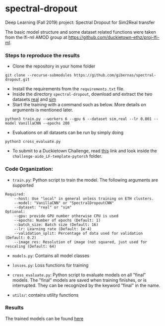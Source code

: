 # spectral-dropout
Deep Learning (Fall 2019) project: Spectral Dropout for Sim2Real transfer

The basic model structure and some dataset related functions were taken from the lfi-ml AMOD group at https://github.com/duckietown-ethz/proj-lfi-ml.

### Steps to reproduce the results

- Clone the repository in your home folder
```
git clone --recurse-submodules https://github.com/gibernas/spectral-dropout.git
```
- Install the requirements from the `requirements.txt` file.
- Inside the directory `spectral-dropout`, download and extract the two datasets [real](https://drive.google.com/drive/folders/15YEDeMDU6bfS4UqapTyZCKLlzBHcg8qR) and [sim](https://drive.google.com/file/d/1MDGu2DE_SP-RrQqoA_8ntQsLQrdtNckm)
- Start the training with a command such as below. More details on arguments is mentioned later.
```
python3 train.py --workers 6 --gpu 6 --dataset sim,real --lr 0.001 --model VanillaCNN --epochs 200
```
- Evaluations on all datasets can be run by simply doing
```
python3 cross_evaluate.py
```
- To submit to a Duckietown Challenge, read [this](https://docs.duckietown.org/daffy/AIDO/out/index.html) link and look inside the `challenge-aido_LF-template-pytorch` folder.

### Code Organization:

- `train.py`: Python script to train the model. The following arguments are supported
```
Required:
    --host: Use "local" in general unless training on ETH clusters.
    --model: "VanillaCNN" or "SpectralDropoutCNN"
    --dataset: "real" or "sim"
Optional:
    --gpu: provide GPU number otherwise CPU is used
    --epochs: Number of epochs (Default: 1)
    --batch_size: Batch size (Default: 16)
    --lr: Learning rate (Default: 1e-4)
    --validation_split: Percentage of data used for validation (Default: 0.2)
    --image_res: Resolution of image (not squared, just used for rescaling (Default: 64)
```

- `models.py`: Contains all model classes
- `losses.py`: Loss functions for training

- `cross_evaluate.py`: Python script to evaluate models on all "final" models. The "final" models are saved when training finishes, or is interrupted. They can be recognized by the keyword "final" in the name.

- `utils/`: contains utility functions

### Results
The trained models can be found [here](https://drive.google.com/open?id=1eYSFGBzr0QxTWYcoy9CWU4Fno5F8VW1F)
